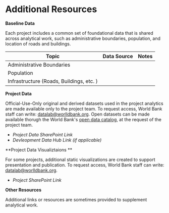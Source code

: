 # Additional Resources

**Baseline Data**

Each project includes a common set of foundational data that is shared across analytical work, such as administrative boundaries, population, and location of roads and buildings. 

| Topic                                    | Data Source | Notes |
| ---------------------------------------- | ----------- | ----- |
| Administrative Boundaries                |             |       |
| Population                               |             |       |
| Infrastructure (Roads, Buildings, etc. ) |             |       |

**Project Data**

Official-Use-Only original and derived datasets used in the project analytics are made available only to the project team. To request access, World Bank staff can write: datalab@worlldbank.org. Open datasets can be made available thorugh the World Bank's [open data catalog](https://datacatalog.worldbank.org/), at the request of the project team. 

* *Project Data SharePoint Link*
* *Devleopment Data Hub Link (if applicable)*

**Project Data Visualiztaions **

For some projects, additional static visualizations are created to support presentation and publication. To request access, World Bank staff can write: datalab@worlldbank.org. 

* *Project SharePoint Link*

**Other Resources**

Additional links or resources are sometimes provided to supplement analytical work. 
